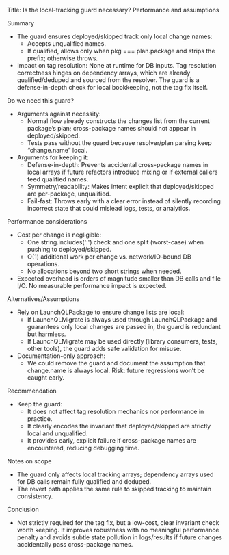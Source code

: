 Title: Is the local-tracking guard necessary? Performance and assumptions

Summary
- The guard ensures deployed/skipped track only local change names:
  - Accepts unqualified names.
  - If qualified, allows only when pkg === plan.package and strips the prefix; otherwise throws.
- Impact on tag resolution: None at runtime for DB inputs. Tag resolution correctness hinges on dependency arrays, which are already qualified/deduped and sourced from the resolver. The guard is a defense-in-depth check for local bookkeeping, not the tag fix itself.

Do we need this guard?
- Arguments against necessity:
  - Normal flow already constructs the changes list from the current package’s plan; cross-package names should not appear in deployed/skipped.
  - Tests pass without the guard because resolver/plan parsing keep “change.name” local.
- Arguments for keeping it:
  - Defense-in-depth: Prevents accidental cross-package names in local arrays if future refactors introduce mixing or if external callers feed qualified names.
  - Symmetry/readability: Makes intent explicit that deployed/skipped are per-package, unqualified.
  - Fail-fast: Throws early with a clear error instead of silently recording incorrect state that could mislead logs, tests, or analytics.

Performance considerations
- Cost per change is negligible:
  - One string.includes(':') check and one split (worst-case) when pushing to deployed/skipped.
  - O(1) additional work per change vs. network/IO-bound DB operations.
  - No allocations beyond two short strings when needed.
- Expected overhead is orders of magnitude smaller than DB calls and file I/O. No measurable performance impact is expected.

Alternatives/Assumptions
- Rely on LaunchQLPackage to ensure change lists are local:
  - If LaunchQLMigrate is always used through LaunchQLPackage and guarantees only local changes are passed in, the guard is redundant but harmless.
  - If LaunchQLMigrate may be used directly (library consumers, tests, other tools), the guard adds safe validation for misuse.
- Documentation-only approach:
  - We could remove the guard and document the assumption that change.name is always local. Risk: future regressions won’t be caught early.

Recommendation
- Keep the guard:
  - It does not affect tag resolution mechanics nor performance in practice.
  - It clearly encodes the invariant that deployed/skipped are strictly local and unqualified.
  - It provides early, explicit failure if cross-package names are encountered, reducing debugging time.

Notes on scope
- The guard only affects local tracking arrays; dependency arrays used for DB calls remain fully qualified and deduped.
- The revert path applies the same rule to skipped tracking to maintain consistency.

Conclusion
- Not strictly required for the tag fix, but a low-cost, clear invariant check worth keeping. It improves robustness with no meaningful performance penalty and avoids subtle state pollution in logs/results if future changes accidentally pass cross-package names.
